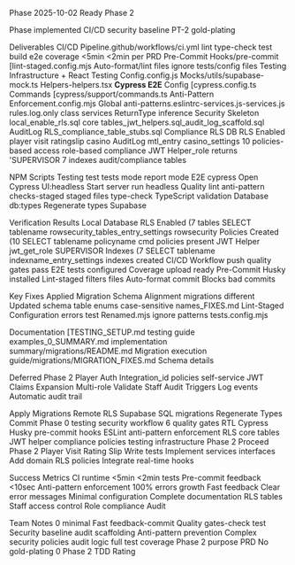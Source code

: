 Phase 2025-10-02 Ready Phase 2

Phase implemented CI/CD security baseline PT-2 gold-plating

Deliverables CI/CD Pipeline.github/workflows/ci.yml lint type-check test build e2e coverage <5min <2min per PRD Pre-Commit Hooks/pre-commit [lint-staged.config.mjs Auto-format/lint files ignore tests/config files Testing Infrastructure + React Testing Config.config.js Mocks/utils/supabase-mock.ts Helpers-helpers.tsx **Cypress E2E** Config [cypress.config.ts Commands [cypress/support/commands.ts Anti-Pattern Enforcement.config.mjs Global anti-patterns.eslintrc-services.js-services.js rules.log.only class services ReturnType inference Security Skeleton local_enable_rls.sql core tables_jwt_helpers.sql_audit_log_scaffold.sql AuditLog RLS_compliance_table_stubs.sql Compliance RLS DB RLS Enabled player visit ratingslip casino AuditLog mtl_entry casino_settings 10 policies-based access role-based compliance JWT Helper_role returns 'SUPERVISOR 7 indexes audit/compliance tables

NPM Scripts Testing test tests mode report mode E2E cypress Open Cypress UI:headless Start server run headless Quality lint anti-pattern checks-staged staged files type-check TypeScript validation Database db:types Regenerate types Supabase

Verification Results Local Database RLS Enabled (7 tables SELECT tablename rowsecurity_tables_entry_settings rowsecurity Policies Created (10 SELECT tablename policyname cmd policies present JWT Helper jwt_get_role SUPERVISOR Indexes (7 SELECT tablename indexname_entry_settings indexes created CI/CD Workflow push quality gates pass E2E tests configured Coverage upload ready Pre-Commit Husky installed Lint-staged filters files Auto-format commit Blocks bad commits

Key Fixes Applied Migration Schema Alignment migrations different Updated schema table enums case-sensitive names_FIXES.md Lint-Staged Configuration errors test Renamed.mjs ignore patterns tests.config.mjs

Documentation [TESTING_SETUP.md testing guide examples_0_SUMMARY.md implementation summary/migrations/README.md Migration execution guide/migrations/MIGRATION_FIXES.md Schema details

Deferred Phase 2 Player Auth Integration_id policies self-service JWT Claims Expansion Multi-role Validate Staff Audit Triggers Log events Automatic audit trail

Apply Migrations Remote RLS Supabase SQL migrations Regenerate Types Commit Phase 0 testing security workflow 6 quality gates RTL Cypress Husky pre-commit hooks ESLint anti-pattern enforcement RLS core tables JWT helper compliance policies testing infrastructure Phase 2 Proceed Phase 2 Player Visit Rating Slip Write tests Implement services interfaces Add domain RLS policies Integrate real-time hooks

Success Metrics CI runtime <5min <2min tests Pre-commit feedback <10sec Anti-pattern enforcement 100% errors growth Fast feedback Clear error messages Minimal configuration Complete documentation RLS tables Staff access control Role compliance Audit

Team Notes 0 minimal Fast feedback-commit Quality gates-check test Security baseline audit scaffolding Anti-pattern prevention Complex security policies audit logic full test coverage Phase 2 purpose PRD No gold-plating 0 Phase 2 TDD Rating

